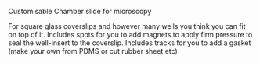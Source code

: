 Customisable Chamber slide for microscopy

For square glass coverslips and however many wells you think you can fit on top of it.
Includes spots for you to add magnets to apply firm pressure to seal the well-insert to the coverslip.
Includes tracks for you to add a gasket (make your own from PDMS or cut rubber sheet etc)
